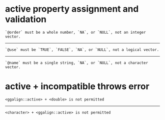 # active property assignment and validation

    `@order` must be a whole number, `NA`, or `NULL`, not an integer vector.

---

    `@use` must be `TRUE`, `FALSE`, `NA`, or `NULL`, not a logical vector.

---

    `@name` must be a single string, `NA`, or `NULL`, not a character vector.

# active + incompatible throws error

    <ggalign::active> + <double> is not permitted

---

    <character> + <ggalign::active> is not permitted

